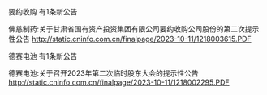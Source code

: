 要约收购 有1条新公告 

佛慈制药:关于甘肃省国有资产投资集团有限公司要约收购公司股份的第二次提示性公告 http://static.cninfo.com.cn/finalpage/2023-10-11/1218003615.PDF 

德赛电池 有1条新公告 

德赛电池:关于召开2023年第二次临时股东大会的提示性公告 http://static.cninfo.com.cn/finalpage/2023-10-11/1218002295.PDF 

